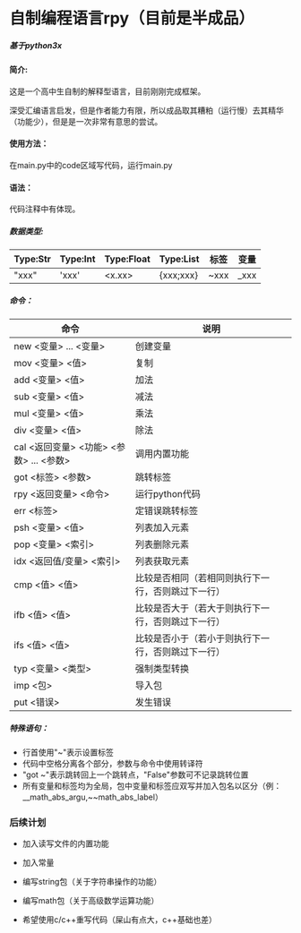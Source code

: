 # 自制编程语言rpy（目前是半成品）

##### 基于python3x

#### 简介:

这是一个高中生自制的解释型语言，目前刚刚完成框架。

深受汇编语言启发，但是作者能力有限，所以成品取其糟粕（运行慢）去其精华（功能少），但是是一次非常有意思的尝试。

#### 使用方法：

在main.py中的code区域写代码，运行main.py

#### 语法：

代码注释中有体现。

##### 数据类型:

| Type:Str | Type:Int | Type:Float |  Type:List | 标签 | 变量|
|-----------|-------------|-------------|--------------|-------------|-------|
|  "xxx"  |  'xxx'  |   <x.xx>  |  {xxx;xxx} | ~xxx | _xxx |

##### 命令：
|命令|说明|
|--------------------------------------|-------------|
|new <变量> ... <变量>                 |创建变量|
|mov <变量> <值>                       |复制|
|add <变量> <值>                       |加法|
|sub <变量> <值>                       |减法|
|mul <变量> <值>                       |乘法|
|div <变量> <值>                       |除法|
|cal <返回变量> <功能> <参数> ... <参数> |调用内置功能|
|got <标签> <参数>                     |跳转标签|
|rpy <返回变量> <命令>                  |运行python代码|
|err <标签>                           |定错误跳转标签|
|psh <变量> <值>                       |列表加入元素|
|pop <变量> <索引>                     |列表删除元素|
|idx <返回值/变量> <索引>               |列表获取元素|
|cmp <值> <值>                        |比较是否相同（若相同则执行下一行，否则跳过下一行）|
|ifb <值> <值>                        |比较是否大于（若大于则执行下一行，否则跳过下一行）|
|ifs <值> <值>                        |比较是否小于（若小于则执行下一行，否则跳过下一行）|
|typ <变量> <类型>                     |强制类型转换|
|imp <包>                             |导入包|
|put <错误>			|发生错误|

##### 特殊语句：
- 行首使用"~"表示设置标签
- 代码中空格分离各个部分，参数与命令中使用转译符
- "got ~"表示跳转回上一个跳转点，"False"参数可不记录跳转位置
- 所有变量和标签均为全局，包中变量和标签应双写并加入包名以区分（例：__math_abs_argu,~~math_abs_label）

### 后续计划
- 加入读写文件的内置功能
- 加入常量
- 编写string包（关于字符串操作的功能）
- 编写math包（关于高级数学运算功能）

- 希望使用c/c++重写代码（屎山有点大，c++基础也差）

